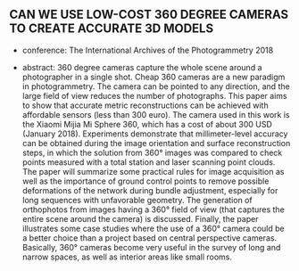 ## CAN WE USE LOW-COST 360 DEGREE CAMERAS TO CREATE ACCURATE 3D MODELS

- conference:  The International Archives of the Photogrammetry 2018

- abstract: 360 degree cameras capture the whole scene around a photographer in a single shot. Cheap 360 cameras are a new paradigm in photogrammetry. The camera can be pointed to any direction, and the large field of view reduces the number of photographs. This paper aims to show that accurate metric reconstructions can be achieved with affordable sensors (less than 300 euro). The camera used in this work is the Xiaomi Mijia Mi Sphere 360, which has a cost of about 300 USD (January 2018). Experiments demonstrate that millimeter-level accuracy can be obtained during the image orientation and surface reconstruction steps, in which the solution from 360° images was compared to check points measured with a total station and laser scanning point clouds. The paper will summarize some practical rules for image acquisition as well as the importance of ground control points to remove possible deformations of the network during bundle adjustment, especially for long sequences with unfavorable geometry. The generation of orthophotos from images having a 360° field of view (that captures the entire scene around the camera) is discussed. Finally, the paper illustrates some case studies where the use of a 360° camera could be a better choice than a project based on central perspective cameras. Basically, 360° cameras become very useful in the survey of long and narrow spaces, as well as interior areas like small rooms.



